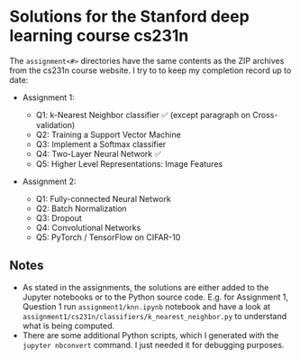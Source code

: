 # Solutions for the Stanford deep learning course cs231n 

The `assignment<#>` directories have the same contents as the ZIP archives from the cs231n course website. I try to to keep my completion record up to date:

- Assignment 1:
   - Q1: k-Nearest Neighbor classifier :white_check_mark: (except paragraph on Cross-validation)
   - Q2: Training a Support Vector Machine 
   - Q3: Implement a Softmax classifier 
   - Q4: Two-Layer Neural Network :white_check_mark:
   - Q5: Higher Level Representations: Image Features 

- Assignment 2:
   - Q1: Fully-connected Neural Network
   - Q2: Batch Normalization
   - Q3: Dropout
   - Q4: Convolutional Networks
   - Q5: PyTorch / TensorFlow on CIFAR-10

## Notes
- As stated in the assignments, the solutions are either added to the Jupyter notebooks or to the Python source code. E.g. for Assignment 1, Question 1 run `assignment1/knn.ipynb` notebook and have a look at `assignment1/cs231n/classifiers/k_nearest_neighbor.py` to understand what is being computed.
- There are some additional Python scripts, which I generated with the `jupyter nbconvert` command. I just needed it for debugging purposes.
